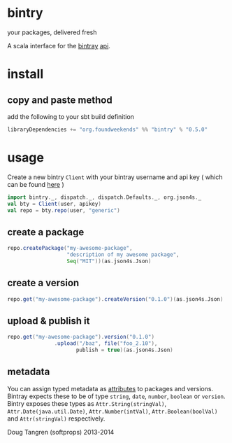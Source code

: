 # bintry

your packages, delivered fresh

A scala interface for the [bintray](https://bintray.com) [api](https://bintray.com/docs/api/).

# install

## copy and paste method

add the following to your sbt build definition

```scala
libraryDependencies += "org.foundweekends" %% "bintry" % "0.5.0"
```

# usage

Create a new bintry `Client` with your bintray username and api key ( which can be found [here](https://bintray.com/profile/edit) )

```scala
import bintry._, dispatch._, dispatch.Defaults._, org.json4s._
val bty = Client(user, apikey)
val repo = bty.repo(user, "generic")
```

## create a package

```scala
repo.createPackage("my-awesome-package",
                   "description of my awesome package",
                   Seq("MIT"))(as.json4s.Json)
```


## create a version

```scala
repo.get("my-awesome-package").createVersion("0.1.0")(as.json4s.Json)
```

## upload & publish it

```scala
repo.get("my-awesome-package").version("0.1.0")
               .upload("/baz", file("foo_2.10"),
                      publish = true)(as.json4s.Json)
```

## metadata

You can assign typed metadata as [attributes](https://bintray.com/docs/api/#_attributes) to packages and versions.
Bintray expects these to be of type `string`, `date`, `number`, `boolean` or `version`. Bintry exposes these types as
`Attr.String(stringVal)`, `Attr.Date(java.util.Date)`, `Attr.Number(intVal)`, `Attr.Boolean(boolVal)` and  `Attr(stringVal)` respectively.


Doug Tangren (softprops) 2013-2014

